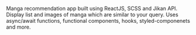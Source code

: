 Manga recommendation app built using ReactJS, SCSS and Jikan API. Display list and images of manga which are similar to your query. Uses async/await functions, functional components, hooks, styled-componenets and more.